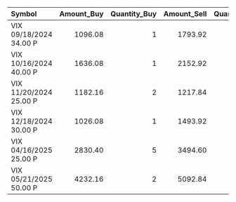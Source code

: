 | Symbol                 |   Amount_Buy |   Quantity_Buy |   Amount_Sell |   Quantity_Sell |   Realized_PnL |   Profit_Percent |
|:-----------------------|-------------:|---------------:|--------------:|----------------:|---------------:|-----------------:|
| VIX 09/18/2024 34.00 P |      1096.08 |              1 |       1793.92 |               1 |         697.84 |             0.64 |
| VIX 10/16/2024 40.00 P |      1636.08 |              1 |       2152.92 |               1 |         516.84 |             0.32 |
| VIX 11/20/2024 25.00 P |      1182.16 |              2 |       1217.84 |               2 |          35.68 |             0.03 |
| VIX 12/18/2024 30.00 P |      1026.08 |              1 |       1493.92 |               1 |         467.84 |             0.46 |
| VIX 04/16/2025 25.00 P |      2830.40 |              5 |       3494.60 |               5 |         664.20 |             0.23 |
| VIX 05/21/2025 50.00 P |      4232.16 |              2 |       5092.84 |               2 |         860.68 |             0.20 |